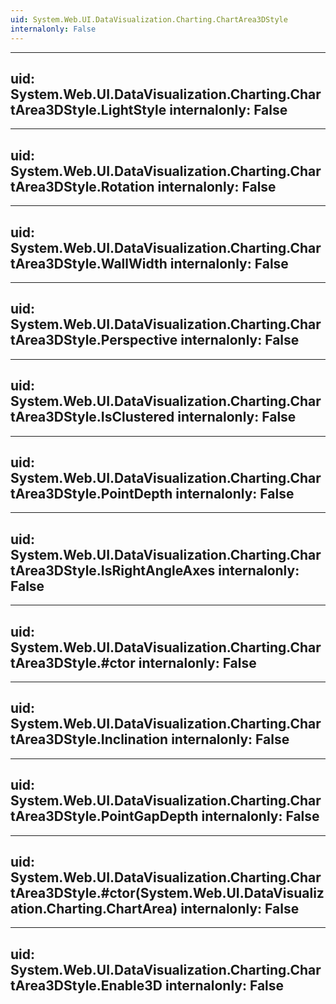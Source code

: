 ```yaml
---
uid: System.Web.UI.DataVisualization.Charting.ChartArea3DStyle
internalonly: False
---
```


---
uid: System.Web.UI.DataVisualization.Charting.ChartArea3DStyle.LightStyle
internalonly: False
---

---
uid: System.Web.UI.DataVisualization.Charting.ChartArea3DStyle.Rotation
internalonly: False
---

---
uid: System.Web.UI.DataVisualization.Charting.ChartArea3DStyle.WallWidth
internalonly: False
---

---
uid: System.Web.UI.DataVisualization.Charting.ChartArea3DStyle.Perspective
internalonly: False
---

---
uid: System.Web.UI.DataVisualization.Charting.ChartArea3DStyle.IsClustered
internalonly: False
---

---
uid: System.Web.UI.DataVisualization.Charting.ChartArea3DStyle.PointDepth
internalonly: False
---

---
uid: System.Web.UI.DataVisualization.Charting.ChartArea3DStyle.IsRightAngleAxes
internalonly: False
---

---
uid: System.Web.UI.DataVisualization.Charting.ChartArea3DStyle.#ctor
internalonly: False
---

---
uid: System.Web.UI.DataVisualization.Charting.ChartArea3DStyle.Inclination
internalonly: False
---

---
uid: System.Web.UI.DataVisualization.Charting.ChartArea3DStyle.PointGapDepth
internalonly: False
---

---
uid: System.Web.UI.DataVisualization.Charting.ChartArea3DStyle.#ctor(System.Web.UI.DataVisualization.Charting.ChartArea)
internalonly: False
---

---
uid: System.Web.UI.DataVisualization.Charting.ChartArea3DStyle.Enable3D
internalonly: False
---
